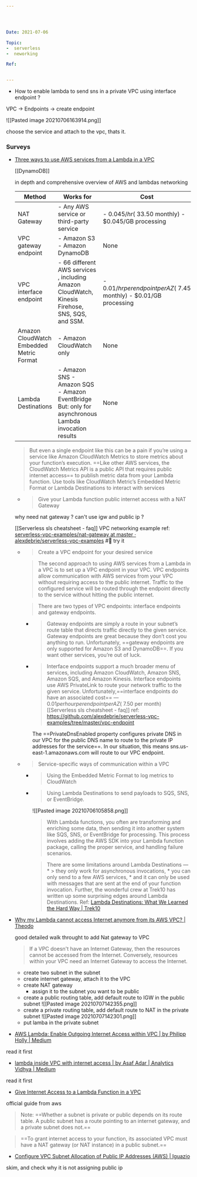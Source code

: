 ```yaml
---




Date: 2021-07-06

Topic:
-  serverless
-  neworking

Ref:


---
```





* How to enable lambda to send sns in a private VPC using interface endpoint ?

VPC -> Endpoints -> create endpoint

![[Pasted image 20210706163914.png]]

choose the service and attach to the vpc, thats it.

### Surveys


* [Three ways to use AWS services from a Lambda in a VPC](https://www.alexdebrie.com/posts/aws-lambda-vpc/)
	
	[[DynamoDB]]
	
	in depth and comprehensive overview of AWS and lambdas networking


	|                  Method                  |                                              Works for                                               |                                  Cost                                  |
	|------------------------------------------|------------------------------------------------------------------------------------------------------|------------------------------------------------------------------------|
	|               NAT Gateway                |                               - Any AWS service or third-party service                               |         - $0.045/hr (~$33.50 monthly)  - $0.045/GB processing          |
	|           VPC gateway endpoint           |                                    - Amazon S3 - Amazon DynamoDB                                     |                                  None                                  |
	|          VPC interface endpoint          |   - 66 different AWS services , including Amazon CloudWatch, Kinesis Firehose, SNS, SQS, and SSM.    | - $0.01/hr per endpoint per AZ (~$7.45 monthly)  - $0.01/GB processing |
	| Amazon CloudWatch Embedded Metric Format |                                       - Amazon CloudWatch only                                       |                                  None                                  |
	|           Lambda Destinations            | - Amazon SNS - Amazon SQS - Amazon EventBridge  But: only for asynchronous Lambda invocation results |                                  None                                  |


	> But even a single endpoint like this can be a pain if you’re using a service like Amazon CloudWatch Metrics to store metrics about your function’s execution. ==Like other AWS services, the CloudWatch Metrics API is a public API that requires public internet access== to publish metric data from your Lambda function.
	> Use tools like CloudWatch Metric’s Embedded Metric Format or Lambda Destinations to interact with services

	* > Give your Lambda function public internet access with a NAT Gateway

	why need nat gateway ? can't use igw and public ip ?

	[[Serverless sls cheatsheet - faq]] VPC networking example
	ref: [serverless-vpc-examples/nat-gateway at master · alexdebrie/serverless-vpc-examples](https://github.com/alexdebrie/serverless-vpc-examples/tree/master/nat-gateway)  #🚧  try it 

	* > Create a VPC endpoint for your desired service
	
		> The second approach to using AWS services from a Lambda in a VPC is to set up a VPC endpoint in your VPC. VPC endpoints allow communication with AWS services from your VPC without requiring access to the public internet. Traffic to the configured service will be routed through the endpoint directly to the service without hitting the public internet.

		> There are two types of VPC endpoints: interface endpoints and gateway endpoints. 

		* > Gateway endpoints are simply a route in your subnet’s route table that directs traffic directly to the given service. Gateway endpoints are great because they don’t cost you anything to run. Unfortunately, ==gateway endpoints are only supported for Amazon S3 and DynamoDB==. If you want other services, you’re out of luck.

		* > Interface endpoints support a much broader menu of services, including Amazon CloudWatch, Amazon SNS, Amazon SQS, and Amazon Kinesis. Interface endpoints use AWS PrivateLink to route your network traffic to the given service. Unfortunately,==interface endpoints do have an associated cost== — $0.01 per hour per endpoint per AZ (~$7.50 per month)
			[[Serverless sls cheatsheet - faq]] ref: https://github.com/alexdebrie/serverless-vpc-examples/tree/master/vpc-endpoint

			The ==PrivateDnsEnabled property configures private DNS in our VPC for the public DNS name to route to the private IP addresses for the service==. In our situation, this means sns.us-east-1.amazonaws.com will route to our VPC endpoint.

	* > Service-specific ways of communication within a VPC

		* > Using the Embedded Metric Format to log metrics to CloudWatch
		* > Using Lambda Destinations to send payloads to SQS, SNS, or EventBridge.

			![[Pasted image 20210706105858.png]]
			> With Lambda functions, you often are transforming and enriching some data, then sending it into another system like SQS, SNS, or EventBridge for processing. This process involves adding the AWS SDK into your Lambda function package, calling the proper service, and handling failure scenarios.
			
			> There are some limitations around Lambda Destinations — 
				* > they only work for asynchronous invocations, 
				* you can only send to a few AWS services, 
				* and it can only be used with messages that are sent at the end of your function invocation. Further, the wonderful crew at Trek10 has written up some surprising edges around Lambda Destinations. 
					Ref: [Lambda Destinations: What We Learned the Hard Way | Trek10](https://www.trek10.com/blog/lambda-destinations-what-we-learned-the-hard-way/)


* [Why my Lambda cannot access Internet anymore from its AWS VPC? | Theodo](https://blog.theodo.com/2020/01/internet-access-to-lambda-in-vpc/)

	good detailed walk throught to add Nat gateway to VPC


	> If a VPC doesn't have an Internet Gateway, then the resources cannot be accessed from the Internet. Conversely, resources within your VPC need an Internet Gateway to access the Internet.

	* create two subnet in the subnet
	* create internet gateway, attach it to the VPC
	* create NAT gateway
		 * assign it to the subnet you want to be public
	* create a public routing table, add default route to IGW in the public subnet
		![[Pasted image 20210707142355.png]]
	* create a private routing table, add default route to NAT in the private subnet
		![[Pasted image 20210707142301.png]]
	* put lamba in the private subnet
	
	
* [AWS Lambda: Enable Outgoing Internet Access within VPC | by Philipp Holly | Medium](https://medium.com/@philippholly/aws-lambda-enable-outgoing-internet-access-within-vpc-8dd250e11e12)

read it first

* [lambda inside VPC with internet access | by Asaf Adar | Analytics Vidhya | Medium](https://medium.com/analytics-vidhya/vpc-lambda-internet-access-f70a55dc7a39)

read it first

* [Give Internet Access to a Lambda Function in a VPC](https://aws.amazon.com/premiumsupport/knowledge-center/internet-access-lambda-function/)

official guide from aws

> Note: ==Whether a subnet is private or public depends on its route table. A public subnet has a route pointing to an internet gateway, and a private subnet does not.==

> ==To grant internet access to your function, its associated VPC must have a NAT gateway (or NAT instance) in a public subnet.==



* [Configure VPC Subnet Allocation of Public IP Addresses (AWS) | Iguazio](https://www.iguazio.com/docs/v2.10/intro/setup/cloud/aws/howto/subnet-public-ips-alloc-cfg/)

skim, and check why it is not assigning public ip



